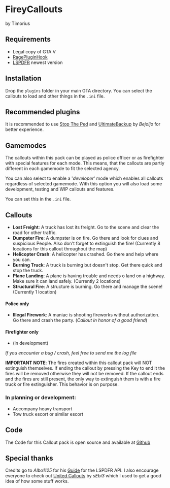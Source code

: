 # FireyCalloutsby Timorius## Requirements- Legal copy of GTA V- [RagePluginHook](https://ragepluginhook.net/Downloads.aspx?Category=1)- [LSPDFR](https://www.lcpdfr.com/downloads/gta5mods/g17media/7792-lspd-first-response/) newest version## InstallationDrop the `plugins` folder in your main GTA directory. You can select the callouts to load and other things in the `.ini` file.## Recommended pluginsIt is recommended to use [Stop The Ped](https://www.bejoijo.com/post/stop-the-ped) and [UltimateBackup](https://www.bejoijo.com/post/ultimate-backup) by *BejoIjo* for better experience.## GamemodesThe callouts within this pack can be played as police officer or as firefighter with special features for each mode. This means, that the callouts are partly different in each gamemode to fit the selected agency.You can also select to enable a '*developer*' mode which enables all callouts regardless of selected gamemode. With this option you will also load some development, testing and WIP callouts and features.You can set this in the `.ini` file.## Callouts- **Lost Freight**: A truck has lost its freight. Go to the scene and clear the road for other traffic.- **Dumpster Fire**: A dumpster is on fire. Go there and look for clues and suspicious People. Also don't forget to extinguish the fire! (Currently 8 locations for this callout throughout the map)- **Helicopter Crash**: A helicopter has crashed. Go there and help where you can.- **Burning Truck**: A truck is burning but doesn't stop. Get there quick and stop the truck.- **Plane Landing**: A plane is having trouble and needs o land on a highway. Make sure it can land safely. (Currently 2 locations)- **Structural Fire**: A structure is burning. Go there and manage the scene! (Currently 1 location)#### Police only- **Illegal Firework**: A maniac is shooting fireworks without authorization. Go there and crash the party. (*Callout in honor of a good friend*)#### Firefighter only- (in development)*If you encounter a bug / crash, feel free to send me the log file***IMPORTANT NOTE**: The fires created within this callout pack will NOT extinguish themselves. If ending the callout by pressing the Key to end it the fires will be removed otherwise they will not be removed. If the callout ends and the fires are still present, the only way to extinguish them is with a fire truck or fire extinguisher. This behavior is on purpose.### In planning or development:- Accompany heavy transport- Tow truck escort or similar escort## CodeThe Code for this Callout pack is open source and available at [Github](https://github.com/Tim-orius/FireyCallouts)## Special thanksCredits go to *Albo1125* for his [Guide](https://github.com/LMSDev/LSPDFR-API/blob/master/API%20Documentation/Guide%20to%20using%20the%20LSPDFR%20API%20and%20Documentation%20-%20Albo1125.pdf) for the LSPDFR API.I also encourage everyone to check out [United Callouts](https://github.com/sEbi3/UnitedCallouts) by *sEbi3* which I used to get a good idea of how some stuff works.